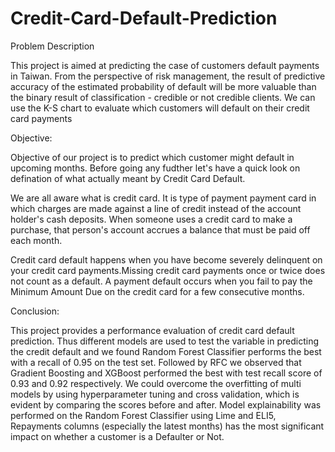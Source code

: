 # Credit-Card-Default-Prediction

Problem Description

This project is aimed at predicting the case of customers default payments in Taiwan. From the perspective of risk management, the result of predictive accuracy of the estimated probability of default will be more valuable than the binary result of classification - credible or not credible clients. We can use the K-S chart to evaluate which customers will default on their credit card payments

Objective:

Objective of our project is to predict which customer might default in upcoming months. Before going any fudther let's have a quick look on defination of what actually meant by Credit Card Default.

We are all aware what is credit card. It is type of payment payment card in which charges are made against a line of credit instead of the account holder's cash deposits. When someone uses a credit card to make a purchase, that person's account accrues a balance that must be paid off each month.

Credit card default happens when you have become severely delinquent on your credit card payments.Missing credit card payments once or twice does not count as a default. A payment default occurs when you fail to pay the Minimum Amount Due on the credit card for a few consecutive months.

Conclusion:

This project provides a performance evaluation of credit card default prediction. Thus different models are used to test the variable in predicting the credit default and we found Random Forest Classifier performs the best with a recall of 0.95 on the test set. Followed by RFC we observed that Gradient Boosting and XGBoost performed the best with test recall score of 0.93 and 0.92 respectively. We could overcome the overfitting of multi models by using hyperparameter tuning and cross validation, which is evident by comparing the scores before and after. Model explainability was performed on the Random Forest Classifier using Lime and ELI5, Repayments columns (especially the latest months) has the most significant impact on whether a customer is a Defaulter or Not.
